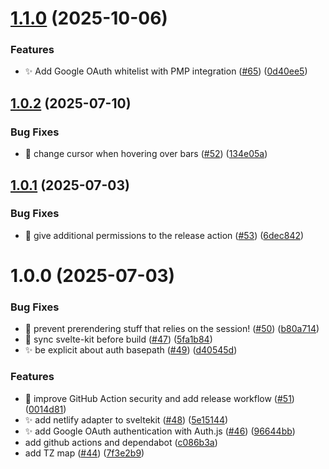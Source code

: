 # [1.1.0](https://github.com/RabiesResearch/audrey/compare/v1.0.2...v1.1.0) (2025-10-06)


### Features

* ✨ Add Google OAuth whitelist with PMP integration ([#65](https://github.com/RabiesResearch/audrey/issues/65)) ([0d40ee5](https://github.com/RabiesResearch/audrey/commit/0d40ee5c18b284260b4e5f57671233543c51c993))

## [1.0.2](https://github.com/RabiesResearch/audrey/compare/v1.0.1...v1.0.2) (2025-07-10)


### Bug Fixes

* :bug: change cursor when hovering over bars ([#52](https://github.com/RabiesResearch/audrey/issues/52)) ([134e05a](https://github.com/RabiesResearch/audrey/commit/134e05a8c74e0e481942a39d849e3eec5673de94))

## [1.0.1](https://github.com/RabiesResearch/audrey/compare/v1.0.0...v1.0.1) (2025-07-03)


### Bug Fixes

* :construction_worker: give additional permissions to the release action ([#53](https://github.com/RabiesResearch/audrey/issues/53)) ([6dec842](https://github.com/RabiesResearch/audrey/commit/6dec84206176eebc01d17daf4186030df1bb5ebc))

# 1.0.0 (2025-07-03)


### Bug Fixes

* :bug: prevent prerendering stuff that relies on the session! ([#50](https://github.com/RabiesResearch/audrey/issues/50)) ([b80a714](https://github.com/RabiesResearch/audrey/commit/b80a714bd6efb289fa74e267eb15ee3b89188242))
* :bug: sync svelte-kit before build ([#47](https://github.com/RabiesResearch/audrey/issues/47)) ([5fa1b84](https://github.com/RabiesResearch/audrey/commit/5fa1b847903cf8664200869f0baab065ae48f00e))
* :sparkles: be explicit about auth basepath ([#49](https://github.com/RabiesResearch/audrey/issues/49)) ([d40545d](https://github.com/RabiesResearch/audrey/commit/d40545d02f9d84b281251732ddd20d0a493c9fb4))


### Features

* :construction_worker: improve GitHub Action security and add release workflow ([#51](https://github.com/RabiesResearch/audrey/issues/51)) ([0014d81](https://github.com/RabiesResearch/audrey/commit/0014d81bbc3a27c767b06a626f620262b66950b0))
* :sparkles:  add netlify adapter to sveltekit ([#48](https://github.com/RabiesResearch/audrey/issues/48)) ([5e15144](https://github.com/RabiesResearch/audrey/commit/5e151449f0436e79295838d005dca2fe66e07852))
* ✨ add Google OAuth authentication with Auth.js ([#46](https://github.com/RabiesResearch/audrey/issues/46)) ([96644bb](https://github.com/RabiesResearch/audrey/commit/96644bbfaf022b517461391542ab65b76007183c))
* add github actions and dependabot ([c086b3a](https://github.com/RabiesResearch/audrey/commit/c086b3acc91e63f88433c9a8be7476c0ac593566))
* add TZ map ([#44](https://github.com/RabiesResearch/audrey/issues/44)) ([7f3e2b9](https://github.com/RabiesResearch/audrey/commit/7f3e2b9b2b27e352e4525a27b78a614af0add8b6))
